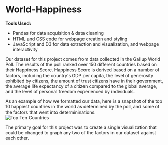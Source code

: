 # World-Happiness  
**Tools Used:**  
* Pandas for data acquisition & data cleaning  
* HTML and CSS code for webpage creation and styling
* JavaScript and D3 for data extraction and visualization, and webpage interactivity
  
Our dataset for this project comes from data collected in the Gallup World Poll. The results of the poll ranked over 150 different countries based on their Happiness Score. Happiness Score is derived based on a number of factors, including the country's GDP per capita, the level of generosity exhibited by citizens, the amount of trust citizens have in their government, the average life expectancy of a citizen compared to the global average, and the level of personal freedom experienced by individuals.  
  
As an example of how we formatted our data, here is a snapshot of the top 10 happiest countries in the world as determined by the poll, and some of the factors that went into determininations.  
![Top Ten Countries](https://github.com/Sal-r/World-Happiness/blob/master/images/topten.PNG?raw=true)
  
The primary goal for this project was to create a single visualization that could be changed to graph any two of the factors in our dataset against each other.
